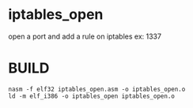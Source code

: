# iptables_open
open a port and add a rule on iptables ex: 1337 

# BUILD
```shell
nasm -f elf32 iptables_open.asm -o iptables_open.o
ld -m elf_i386 -o iptables_open iptables_open.o
```
